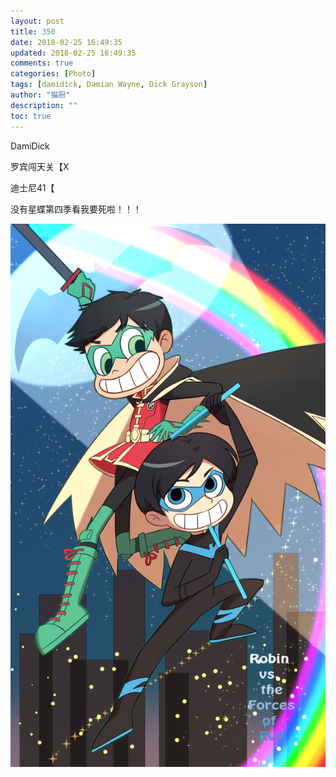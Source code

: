 ```yaml
---
layout: post
title: 350
date: 2018-02-25 16:49:35
updated: 2018-02-25 16:49:35
comments: true
categories: [Photo]
tags: [damidick, Damian Wayne, Dick Grayson]
author: "猫厨"
description: ""
toc: true
---
```


<p>DamiDick</p> 
<p>罗宾闯天关【X</p> 
<p>迪士尼41【</p> 
<p>没有星蝶第四季看我要死啦！！！</p>

![](https://raw.githubusercontent.com/alicewish/meowchain247/master/img_cVZNdzJtQk9JV2RNcDJ1NGF4dG95V3IzVmVBb0FSeC93OHdOY3RWUWxJOFpkVFFQckYrSGlnPT0.jpg)